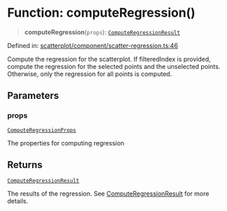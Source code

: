 # Function: computeRegression()

> **computeRegression**(`props`): [`ComputeRegressionResult`](../type-aliases/ComputeRegressionResult.md)

Defined in: [scatterplot/component/scatter-regression.ts:46](https://github.com/GeoDaCenter/openassistant/blob/2a93b5036fdb3a9355cf5403bdecfb2525f1d8b3/packages/echarts/src/scatterplot/component/scatter-regression.ts#L46)

Compute the regression for the scatterplot. If filteredIndex is provided, compute the regression for the selected points and the unselected points.
Otherwise, only the regression for all points is computed.

## Parameters

### props

[`ComputeRegressionProps`](../type-aliases/ComputeRegressionProps.md)

The properties for computing regression

## Returns

[`ComputeRegressionResult`](../type-aliases/ComputeRegressionResult.md)

The results of the regression. See [ComputeRegressionResult](../type-aliases/ComputeRegressionResult.md) for more details.

